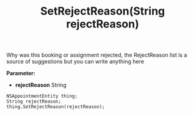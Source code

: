 ﻿---
uid: crmscript_ref_NSAppointmentEntity_SetRejectReason
title: SetRejectReason(String rejectReason)
intellisense: NSAppointmentEntity.SetRejectReason
keywords: NSAppointmentEntity, GetRejectReason
so.topic: reference
---

Why was this booking or assignment rejected, the RejectReason list is a source of suggestions but you can write anything here

**Parameter:** 
 - **rejectReason** String

```crmscript
NSAppointmentEntity thing;
String rejectReason;
thing.SetRejectReason(rejectReason);
```

